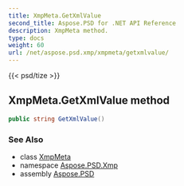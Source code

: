 ```yaml
---
title: XmpMeta.GetXmlValue
second_title: Aspose.PSD for .NET API Reference
description: XmpMeta method. 
type: docs
weight: 60
url: /net/aspose.psd.xmp/xmpmeta/getxmlvalue/
---
```

{{< psd/tize >}}
## XmpMeta.GetXmlValue method

```csharp
public string GetXmlValue()
```

### See Also

* class [XmpMeta](../)
* namespace [Aspose.PSD.Xmp](../../xmpmeta/)
* assembly [Aspose.PSD](../../../)


